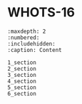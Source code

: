 #  WHOTS-16 

```{toctree} 
:maxdepth: 2
:numbered:
:includehidden:
:caption: Content

1_section
2_section
3_section
4_section
5_section
6_section

```
